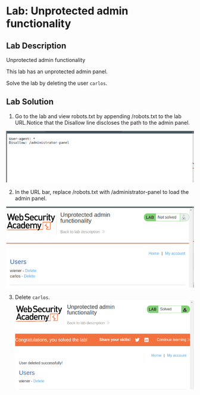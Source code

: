 # Lab: Unprotected admin functionality

## Lab Description
Unprotected admin functionality

This lab has an unprotected admin panel.

Solve the lab by deleting the user `carlos`.

## Lab Solution
1. Go to the lab and view robots.txt by appending /robots.txt to the lab URL.Notice that the Disallow line discloses the path to the admin panel.

![Content of robots.txt](robots-txt-content.png)

2. In the URL bar, replace /robots.txt with /administrator-panel to load the admin panel.

![Access admin panel](administrator-panel.png)

3. Delete `carlos`.
![Delete carlos](delete-carlos.png)
